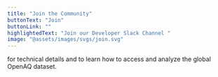 ```yaml
---
title: "Join the Community"
buttonText: "Join"
buttonLink: ""
highlightedText: "Join our Developer Slack Channel "
image: "@assets/images/svgs/join.svg"
---
```


for technical details and to learn how to access and analyze the global OpenAQ dataset.
